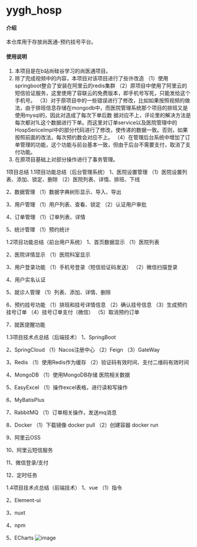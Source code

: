 # yygh_hosp

#### 介绍
本仓库用于存放尚医通-预约挂号平台。


#### 使用说明

1.  本项目是在b站尚硅谷学习的尚医通项目。
2.  除了完成视频中的内容，本项目对该项目进行了些许改造
    （1）使用springboot整合了安装在阿里云的redis集群
    （2）原项目中使用了阿里云的短信验证服务，这里使用了容联云的免费版本，即手机号写死，只能发给这个手机号。
    （3）对于原项目中的一些错误进行了修改，比如如果按照视频的做法，由于排班信息存储在mongodb中，而医院管理系统那个项目的排班又是使用mysql的，因此对造成了每次下单后数                                据对应不上，评论里的解决方法是每次都对1L这个数据进行下单。而这里对订单service以及医院管理中的HospSericeImpl中的部分代码进行了修改，使传递的数据一致。否则，如果按照前面的改法，每次预约数会对应不上。
    （4）在管理后台系统中增加了订单管理的功能，这个功能与前台基本一致，但由于后台不需要支付，取消了支付功能。
3.  在原项目基础上对部分操作进行了事务管理。


1项目总结
1.1项目功能总结（后台管理系统）
1、医院设置管理
（1）医院设置列表、添加、锁定、删除
（2）医院列表、详情、排班、下线

2、数据管理
（1）数据字典树形显示、导入、导出

3、用户管理
（1）用户列表、查看、锁定
（2）认证用户审批

4、订单管理
（1）订单列表、详情

5、统计管理
（1）预约统计

1.2项目功能总结（前台用户系统）
1、首页数据显示
（1）医院列表

2、医院详情显示
（1）医院科室显示

3、用户登录功能
（1）手机号登录（短信验证码发送）
（2）微信扫描登录

4、用户实名认证

5、就诊人管理
（1）列表、添加、详情、删除

6、预约挂号功能
（1）排班和挂号详情信息
（2）确认挂号信息
（3）生成预约挂号订单
（4）挂号订单支付（微信）
（5）取消预约订单

7、就医提醒功能

1.3项目技术点总结（后端技术）
1、SpringBoot

2、SpringCloud
（1）Nacos注册中心
（2）Feign
（3）GateWay

3、Redis
（1）使用Redis作为缓存
（2）验证码有效时间、支付二维码有效时间

4、MongoDB
（1）使用MongoDB存储 医院相关数据

5、EasyExcel
（1）操作excel表格，进行读和写操作

6、MyBatisPlus

7、RabbitMQ
（1）订单相关操作，发送mq消息

8、Docker
（1）下载镜像 docker pull 
（2）创建容器 docker run

9、阿里云OSS

10、阿里云短信服务

11、微信登录/支付

12、定时任务

1.4项目技术点总结（前端技术）
1、vue
（1）指令

2、Element-ui

3、nuxt

4、npm

5、ECharts
![image](https://user-images.githubusercontent.com/92562501/162599438-ee57ed05-b2cb-43e4-82e6-ee871383929a.png)

